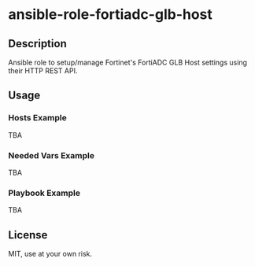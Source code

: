 # ansible-role-fortiadc-glb-host

## Description

Ansible role to setup/manage Fortinet's FortiADC GLB Host settings using their HTTP REST API.

## Usage

### Hosts Example

TBA

### Needed Vars Example

TBA

### Playbook Example

TBA

## License

MIT, use at your own risk.